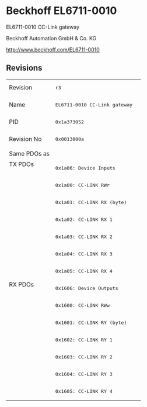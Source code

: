 # Beckhoff EL6711-0010

EL6711-0010 CC-Link gateway

Beckhoff Automation GmbH & Co. KG

http://www.beckhoff.com/EL6711-0010

## Revisions
<table>
<tr >
<td>Revision</td>
<td><pre>r3</pre></td>
</tr>
<tr >
<td>Name</td>
<td><pre>EL6711-0010 CC-Link gateway</pre></td>
</tr>
<tr >
<td>PID</td>
<td><pre>0x1a373052</pre></td>
</tr>
<tr >
<td>Revision No</td>
<td><pre>0x0013000a</pre></td>
</tr>
<tr >
<td>Same PDOs as</td>
<td><pre></pre></td>
</tr>
<tr class="txpdo pdosection">
<td rowspan=7 valign=top>TX PDOs</td>
<td><pre>0x1a06: Device Inputs</pre></td>
<td></td>
</tr>
<tr class="txpdo pdosection">
<td><pre>0x1a00: CC-LINK RWr</pre></td>
</tr>
<tr class="txpdo pdosection">
<td><pre>0x1a01: CC-LINK RX (byte)</pre></td>
</tr>
<tr class="txpdo pdosection">
<td><pre>0x1a02: CC-LINK RX 1</pre></td>
</tr>
<tr class="txpdo pdosection">
<td><pre>0x1a03: CC-LINK RX 2</pre></td>
</tr>
<tr class="txpdo pdosection">
<td><pre>0x1a04: CC-LINK RX 3</pre></td>
</tr>
<tr class="txpdo pdosection">
<td><pre>0x1a05: CC-LINK RX 4</pre></td>
</tr>
<tr class="rxpdo pdosection">
<td rowspan=7 valign=top>RX PDOs</td>
<td><pre>0x1606: Device Outputs</pre></td>
<td></td>
</tr>
<tr class="rxpdo pdosection">
<td><pre>0x1600: CC-LINK RWw</pre></td>
</tr>
<tr class="rxpdo pdosection">
<td><pre>0x1601: CC-LINK RY (byte)</pre></td>
</tr>
<tr class="rxpdo pdosection">
<td><pre>0x1602: CC-LINK RY 1</pre></td>
</tr>
<tr class="rxpdo pdosection">
<td><pre>0x1603: CC-LINK RY 2</pre></td>
</tr>
<tr class="rxpdo pdosection">
<td><pre>0x1604: CC-LINK RY 3</pre></td>
</tr>
<tr class="rxpdo pdosection">
<td><pre>0x1605: CC-LINK RY 4</pre></td>
</tr>
</table>
